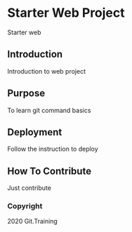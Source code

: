 # Starter Web Project
Starter web

## Introduction
Introduction to web project

## Purpose
To learn git command basics


## Deployment
Follow the instruction to deploy


## How To Contribute
Just contribute

### Copyright
2020 Git.Training
